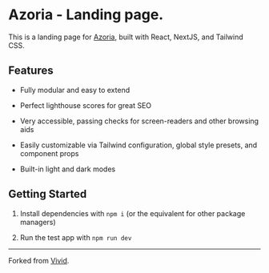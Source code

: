 # Azoria - Landing page.

This is a landing page for [Azoria](https://azoria.au), built with React, NextJS, and Tailwind CSS. 

## Features

- Fully modular and easy to extend

- Perfect lighthouse scores for great SEO

- Very accessible, passing checks for screen-readers and other browsing aids

- Easily customizable via Tailwind configuration, global style presets, and component props

- Built-in light and dark modes

## Getting Started

1. Install dependencies with `npm i` (or the equivalent for other package managers)

2. Run the test app with `npm run dev`

___
Forked from [Vivid](https://vivid.lol).